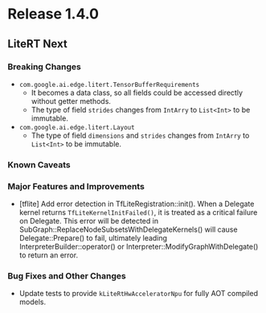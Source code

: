 # Release 1.4.0

## LiteRT Next

<!---
INSERT SMALL BLURB ABOUT RELEASE FOCUS AREA AND POTENTIAL TOOLCHAIN CHANGES
-->

### Breaking Changes

<!---
* <DOCUMENT BREAKING CHANGES HERE>
* <THIS SECTION SHOULD CONTAIN API, ABI AND BEHAVIORAL BREAKING CHANGES>
-->

* `com.google.ai.edge.litert.TensorBufferRequirements`
  * It becomes a data class, so all fields could be accessed directly without getter methods.
  * The type of field `strides` changes from `IntArry` to `List<Int>` to be immutable.
* `com.google.ai.edge.litert.Layout`
  * The type of field `dimensions` and `strides` changes from `IntArry` to `List<Int>` to be immutable.

### Known Caveats

<!---
* <CAVEATS REGARDING THE RELEASE (BUT NOT BREAKING CHANGES).>
* <ADDING/BUMPING DEPENDENCIES SHOULD GO HERE>
* <KNOWN LACK OF SUPPORT ON SOME PLATFORM, SHOULD GO HERE>
-->

### Major Features and Improvements

<!---
* <IF RELEASE CONTAINS MULTIPLE FEATURES FROM SAME AREA, GROUP THEM TOGETHER>
-->

* [tflite] Add error detection in TfLiteRegistration::init(). When a Delegate
kernel returns `TfLiteKernelInitFailed()`, it is treated
as a critical failure on Delegate. This error will be detected in
SubGraph::ReplaceNodeSubsetsWithDelegateKernels() will cause
Delegate::Prepare() to fail, ultimately leading
InterpreterBuilder::operator() or Interpreter::ModifyGraphWithDelegate() to
return an error.

### Bug Fixes and Other Changes

* Update tests to provide `kLiteRtHwAcceleratorNpu` for fully AOT compiled
models.
<!---
* <SIMILAR TO ABOVE SECTION, BUT FOR OTHER IMPORTANT CHANGES / BUG FIXES>
* <IF A CHANGE CLOSES A GITHUB ISSUE, IT SHOULD BE DOCUMENTED HERE>
* <NOTES SHOULD BE GROUPED PER AREA>
-->
